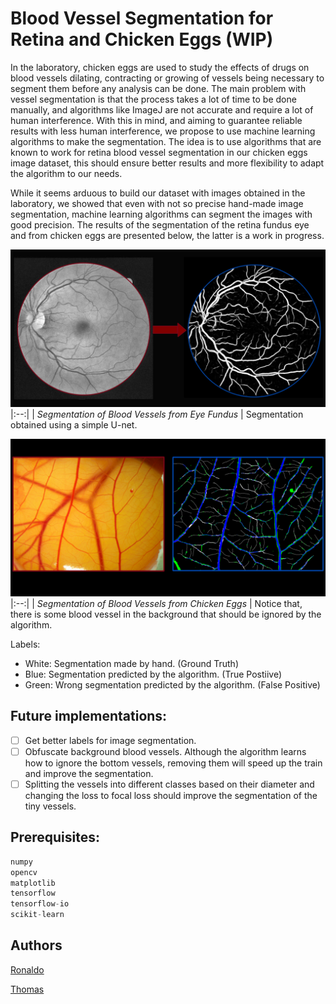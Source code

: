 # Blood Vessel Segmentation for Retina and Chicken Eggs (WIP)

In the laboratory, chicken eggs are used to study the effects of drugs on blood vessels dilating, contracting or growing of vessels being necessary to segment them before any analysis can be done. The main problem with vessel segmentation is that the process takes a lot of time to be done manually, and algorithms like ImageJ are not accurate and require a lot of human interference. With this in mind, and aiming to guarantee reliable results with less human interference, we propose to use machine learning algorithms to make the segmentation. The idea is to use algorithms that are known to work for retina blood vessel segmentation in our chicken eggs image dataset, this should ensure better results and more flexibility to adapt the algorithm to our needs.

While it seems arduous to build our dataset with images obtained in the laboratory, we showed that even with not so precise hand-made image segmentation, machine learning algorithms can segment the images with good precision. The results of the segmentation of the retina fundus eye and from chicken eggs are presented below, the latter is a work in progress.


![Retina Blood Vessel Segmentation](images/vessel.png)
|:--:| 
| *Segmentation of Blood Vessels from Eye Fundus* |
Segmentation obtained using a simple U-net.

![Chicken Egg Blood Vessel Segmentation (WIP)](images/vessel-egg.png)
|:--:| 
| *Segmentation of Blood Vessels from Chicken Eggs* |
Notice that, there is some blood vessel in the background that should be ignored by the algorithm.

Labels:
- White: Segmentation made by hand. (Ground Truth)
- Blue: Segmentation predicted by the algorithm. (True Postiive)
- Green: Wrong segmentation predicted by the algorithm. (False Positive)

## Future implementations:

- [ ] Get better labels for image segmentation.
- [ ] Obfuscate background blood vessels. Although the algorithm learns how to ignore the bottom vessels, removing them will speed up the train and improve the segmentation.
- [ ] Splitting the vessels into different classes based on their diameter and changing the loss to focal loss should improve the segmentation of the tiny vessels.

## Prerequisites:

```python
numpy
opencv
matplotlib
tensorflow
tensorflow-io
scikit-learn
```

## Authors
[Ronaldo](https://www.linkedin.com/in/ronaldo-givisiez/)

[Thomas](http://linkedin.com/in/thomas-toshio-inoue-5240241b5)
